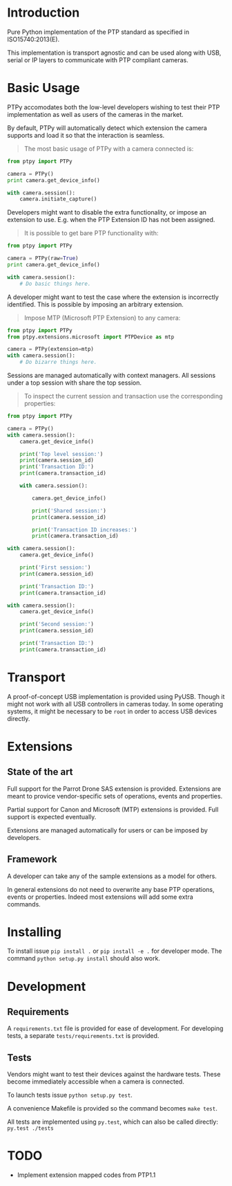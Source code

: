 # Introduction

Pure Python implementation of the PTP standard as specified in
ISO15740:2013(E).

This implementation is transport agnostic and can be used along with USB,
serial or IP layers to communicate with PTP compliant cameras.

# Basic Usage

PTPy accomodates both the low-level developers wishing to test their PTP
implementation as well as users of the cameras in the market.

By default, PTPy will automatically detect which extension the camera supports
and load it so that the interaction is seamless.

> The most basic usage of PTPy with a camera connected is:

```python
from ptpy import PTPy

camera = PTPy()
print camera.get_device_info()

with camera.session():
    camera.initiate_capture()
```

Developers might want to disable the extra functionality, or impose an
extension to use. E.g. when the PTP Extension ID has not been assigned.

> It is possible to get bare PTP functionality with:

```python
from ptpy import PTPy

camera = PTPy(raw=True)
print camera.get_device_info()

with camera.session():
    # Do basic things here.
```

A developer might want to test the case where the extension is incorrectly
identified. This is possible by imposing an arbitrary extension.

> Impose MTP (Microsoft PTP Extension) to any camera:

```python
from ptpy import PTPy
from ptpy.extensions.microsoft import PTPDevice as mtp

camera = PTPy(extension=mtp)
with camera.session():
    # Do bizarre things here.
```

Sessions are managed automatically with context managers.
All sessions under a top session with share the top session.

> To inspect the current session and transaction use the corresponding properties:

```python
from ptpy import PTPy

camera = PTPy()
with camera.session():
    camera.get_device_info()

    print('Top level session:')
    print(camera.session_id)
    print('Transaction ID:')
    print(camera.transaction_id)

    with camera.session():

        camera.get_device_info()

        print('Shared session:')
        print(camera.session_id)

        print('Transaction ID increases:')
        print(camera.transaction_id)

with camera.session():
    camera.get_device_info()

    print('First session:')
    print(camera.session_id)

    print('Transaction ID:')
    print(camera.transaction_id)

with camera.session():
    camera.get_device_info()

    print('Second session:')
    print(camera.session_id)

    print('Transaction ID:')
    print(camera.transaction_id)
```

# Transport

A proof-of-concept USB implementation is provided using PyUSB. Though it might
not work with all USB controllers in cameras today. In some operating systems,
it might be necessary to be `root` in order to access USB devices directly.

# Extensions

## State of the art

Full support for the Parrot Drone SAS extension is provided. Extensions are
meant to provice vendor-specific sets of operations, events and properties.

Partial support for Canon and Microsoft (MTP) extensions is provided. Full
support is expected eventually.

Extensions are managed automatically for users or can be imposed by developers.

## Framework

A developer can take any of the sample extensions as a model for others.

In general extensions do not need to overwrite any base PTP operations, events
or properties. Indeed most extensions will add some extra commands.

# Installing

To install issue `pip install .` or `pip install -e .` for developer mode. The
command `python setup.py install` should also work.

# Development

## Requirements

A `requirements.txt` file is provided for ease of development.
For developing tests, a separate `tests/requirements.txt` is provided.

## Tests

Vendors might want to test their devices against the hardware tests. These
become immediately accessible when a camera is connected.

To launch tests issue `python setup.py test`.

A convenience Makefile is provided so the command becomes `make test`.

All tests are implemented using `py.test`, which can also be called directly:
`py.test ./tests`

# TODO

- Implement extension mapped codes from PTP1.1

